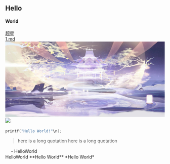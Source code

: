 ## Hello<br>
#### World<br>
[超星](http://jlu.fy.chaoxing.com/portal)<br>
[1.md](https://github.com/Dagny-l/helloworld/edit/main/1.md)<br>
![](https://github.com/Dagny-l/helloworld/blob/main/images/Screenshot_20200701_070157_com.tencent.swy.jpg)<br>
![](https://i02piccdn.sogoucdn.com/d8e819ceaa8517a4)<br>
```c
printf("Hello World!"\n);
```
<blockquote>
<p>here is a long quotation here is a long quotation</p>
</blockquote>　
- HelloWorld<br>
HelloWorld 
**Hello World**
*Hello World*

